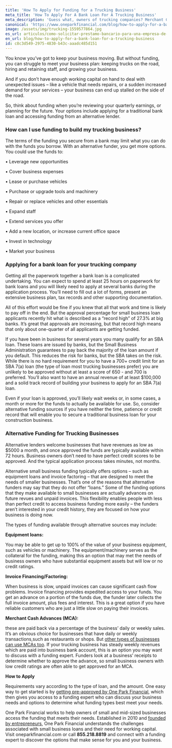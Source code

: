 ```yaml
---
title: 'How To Apply for Funding for a Trucking Business'
meta_title: 'How To Apply For A Bank Loan For A Trucking Business'
meta_description: 'Guess what, owners of trucking companies? Merchant Cash Advances (MCAs) aren’t just for merchants! If you need fast access to funds, explore all the options including MCAs.'
canonical: 'https://www.oneparkfinancial.com/blog/how-to-apply-for-a-bank-loan-for-a-trucking-business'
image: /assets/img/trucking-1559577864.jpg
es_url: articulos/como-solicitar-prestamo-bancario-para-una-empresa-de-camiones
en_url: blog/how-to-apply-for-a-bank-loan-for-a-trucking-business
id: c8c3d549-2975-4830-b43c-aaadc485d151
---
```

You know you’ve got to keep your business moving. But without funding, you can struggle to meet your business plan: keeping trucks on the road, hiring and retaining staff, and growing your business. 

And if you don’t have enough working capital on hand to deal with unexpected issues – like a vehicle that needs repairs, or a sudden increased demand for your services – your business can end up stalled on the side of the road. 

So, think about funding when you’re reviewing your quarterly earnings, or planning for the future. Your options include applying for a traditional bank loan and accessing funding from an alternative lender. 

### How can I use funding to build my trucking business?

The terms of the funding you secure from a bank may limit what you can do with the funds you borrow. With an alternative funder, you get more options. You could use the funds to:

•	Leverage new opportunities

•	Cover business expenses

•	Lease or purchase vehicles

•	Purchase or upgrade tools and machinery

•	Repair or replace vehicles and other essentials

•	Expand staff

•	Extend services you offer

•	Add a new location, or increase current office space

•	Invest in technology 

•	Market your business

### Applying for a bank loan for your trucking company

Getting all the paperwork together a bank loan is a complicated undertaking. You can expect to spend at least 25 hours on paperwork for bank loans and you will likely need to apply at several banks during the application process.  You’ll need to fill out a lot of forms, present an extensive business plan, tax records and other supporting documentation. 

All of this effort would be fine if you knew that all that work and time is likely to pay off in the end. But the approval percentage for small business loan applicants recently hit what is described as a “record high” of 27.3% at big banks. It’s great that approvals are increasing, but that record high means that only about one-quarter of all applicants are getting funded. 

If you have been in business for several years you many qualify for an SBA loan. These loans are issued by banks, but the Small Business Administration guarantees to pay back the majority of the loan amount if you default. This reduces the risk for banks, but the SBA takes on the risk. While there is no hard requirement for you to have a 700+ credit limit for an SBA 7(a) loan (the type of loan most trucking businesses prefer) you are unlikely to be approved without at least a score of 650 - and 700 is preferred. You’ll also want to have an annual revenue of at least $100,000 and a solid track record of building your business to apply for an SBA 7(a) loan.

Even if your loan is approved, you’ll likely wait weeks or, in some cases, a month or more for the funds to actually be available for use.  So, consider alternative funding sources if you have neither the time, patience or credit record that will enable you to secure a traditional business loan for your construction business. 

### Alternative Funding for Trucking Businesses

Alternative lenders welcome businesses that have revenues as low as $5000 a month, and once approved the funds are typically available within 72 hours. Business owners don’t need to have perfect credit scores to be approved. And the typical application process takes minutes, not months. 

Alternative small business funding typically offers options – such as equipment loans and invoice factoring – that are designed to meet the needs of smaller businesses. That’s one of the reasons that alternative funders may say that they do not offer “loans.” Some of the funding options that they make available to small businesses are actually advances on future revues and unpaid invoices. This flexibility enables people with less than perfect credit to access business funding more easily – the funders aren’t interested in your credit history, they are focused on how your business is doing now. 

The types of funding available through alternative sources may include:

 **Equipment loans:**
 
 You may be able to get up to 100% of the value of your business equipment, such as vehicles or machinery. The equipment/machinery serves as the collateral for the funding, making this an option that may met the needs of business owners who have substantial equipment assets but will low or no credit ratings.
 
**Invoice Financing/Factoring:**

When business is slow, unpaid invoices can cause significant cash flow problems. Invoice financing provides expedited access to your funds. You get an advance on a portion of the funds due, the funder later collects the full invoice amount, plus fees and interest. This is a great option if you have reliable customers who are just a little slow on paying their invoices. 

**Merchant Cash Advances (MCA):** 

these are paid back via a percentage of the business’ daily or weekly sales. It’s an obvious choice for businesses that have daily or weekly transactions,such as restaurants or shops. But [other types of businesses can use MCAs too](https://www.oneparkfinancial.com/how-it-works). If your trucking business has steady weekly revenues which are paid into business bank account, this is an option you may want to discuss with a funding expert. Funders look at a business’ receipts to determine whether to approve the advance, so small business owners with low credit ratings are often able to get approved for an MCA. 

**How to Apply**

Requirements vary according to the type of loan, and the amount. One easy way to get started is by [getting pre-approved by One Park Financial](https://www.oneparkfinancial.com/pre-qualification), which then gives you access to a funding expert who can discuss your business needs and options to determine what funding types best meet your needs.

One Park Financial works to help owners of small and mid-sized businesses access the funding that meets their needs. Established in 2010 and [founded by entrepreneurs](https://www.oneparkfinancial.com/blog/6-things-entrepreneurs-differently), One Park Financial understands the challenges associated with small business loans and their need for working capital. Visit oneparkfinancial.com or call **855.218.8819** and connect with a funding expert to discover the options that make sense for you and your business.